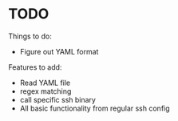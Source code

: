 TODO
====

Things to do:
 - Figure out YAML format

Features to add:
 - Read YAML file
 - regex matching
 - call specific ssh binary
 - All basic functionality from regular ssh config
 
